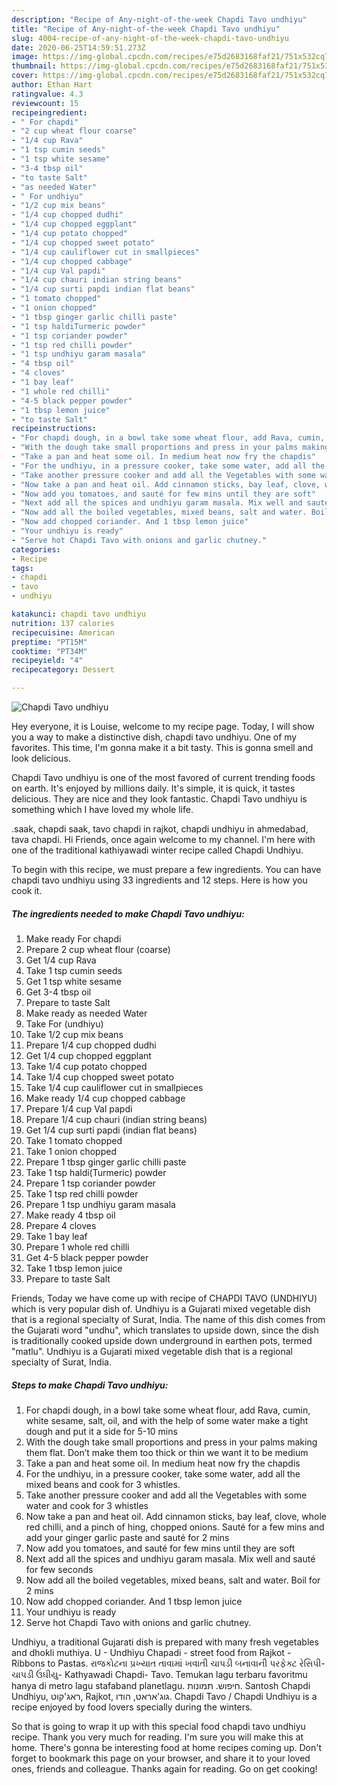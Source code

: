 ```yaml
---
description: "Recipe of Any-night-of-the-week Chapdi Tavo undhiyu"
title: "Recipe of Any-night-of-the-week Chapdi Tavo undhiyu"
slug: 4004-recipe-of-any-night-of-the-week-chapdi-tavo-undhiyu
date: 2020-06-25T14:59:51.273Z
image: https://img-global.cpcdn.com/recipes/e75d2683168faf21/751x532cq70/chapdi-tavo-undhiyu-recipe-main-photo.jpg
thumbnail: https://img-global.cpcdn.com/recipes/e75d2683168faf21/751x532cq70/chapdi-tavo-undhiyu-recipe-main-photo.jpg
cover: https://img-global.cpcdn.com/recipes/e75d2683168faf21/751x532cq70/chapdi-tavo-undhiyu-recipe-main-photo.jpg
author: Ethan Hart
ratingvalue: 4.3
reviewcount: 15
recipeingredient:
- " For chapdi"
- "2 cup wheat flour coarse"
- "1/4 cup Rava"
- "1 tsp cumin seeds"
- "1 tsp white sesame"
- "3-4 tbsp oil"
- "to taste Salt"
- "as needed Water"
- " For undhiyu"
- "1/2 cup mix beans"
- "1/4 cup chopped dudhi"
- "1/4 cup chopped eggplant"
- "1/4 cup potato chopped"
- "1/4 cup chopped sweet potato"
- "1/4 cup cauliflower cut in smallpieces"
- "1/4 cup chopped cabbage"
- "1/4 cup Val papdi"
- "1/4 cup chauri indian string beans"
- "1/4 cup surti papdi indian flat beans"
- "1 tomato chopped"
- "1 onion chopped"
- "1 tbsp ginger garlic chilli paste"
- "1 tsp haldiTurmeric powder"
- "1 tsp coriander powder"
- "1 tsp red chilli powder"
- "1 tsp undhiyu garam masala"
- "4 tbsp oil"
- "4 cloves"
- "1 bay leaf"
- "1 whole red chilli"
- "4-5 black pepper powder"
- "1 tbsp lemon juice"
- "to taste Salt"
recipeinstructions:
- "For chapdi dough, in a bowl take some wheat flour, add Rava, cumin, white sesame, salt, oil, and with the help of some water make a tight dough and put it a side for 5-10 mins"
- "With the dough take small proportions and press in your palms making them flat. Don’t make them too thick or thin we want it to be medium"
- "Take a pan and heat some oil. In medium heat now fry the chapdis"
- "For the undhiyu, in a pressure cooker, take some water, add all the mixed beans and cook for 3 whistles."
- "Take another pressure cooker and add all the Vegetables with some water and cook for 3 whistles"
- "Now take a pan and heat oil. Add cinnamon sticks, bay leaf, clove, whole red chilli, and a pinch of hing, chopped onions. Sauté for a few mins and add your ginger garlic paste and sauté for 2 mins"
- "Now add you tomatoes, and sauté for few mins until they are soft"
- "Next add all the spices and undhiyu garam masala. Mix well and sauté for few seconds"
- "Now add all the boiled vegetables, mixed beans, salt and water. Boil for 2 mins"
- "Now add chopped coriander. And 1 tbsp lemon juice"
- "Your undhiyu is ready"
- "Serve hot Chapdi Tavo with onions and garlic chutney."
categories:
- Recipe
tags:
- chapdi
- tavo
- undhiyu

katakunci: chapdi tavo undhiyu 
nutrition: 137 calories
recipecuisine: American
preptime: "PT15M"
cooktime: "PT34M"
recipeyield: "4"
recipecategory: Dessert

---
```



![Chapdi Tavo undhiyu](https://img-global.cpcdn.com/recipes/e75d2683168faf21/751x532cq70/chapdi-tavo-undhiyu-recipe-main-photo.jpg)

Hey everyone, it is Louise, welcome to my recipe page. Today, I will show you a way to make a distinctive dish, chapdi tavo undhiyu. One of my favorites. This time, I'm gonna make it a bit tasty. This is gonna smell and look delicious.

Chapdi Tavo undhiyu is one of the most favored of current trending foods on earth. It's enjoyed by millions daily. It's simple, it is quick, it tastes delicious. They are nice and they look fantastic. Chapdi Tavo undhiyu is something which I have loved my whole life.

.saak, chapdi saak, tavo chapdi in rajkot, chapdi undhiyu in ahmedabad, tava chapdi. Hi Friends, once again welcome to my channel. I&#39;m here with one of the traditional kathiyawadi winter recipe called Chapdi Undhiyu.


To begin with this recipe, we must prepare a few ingredients. You can have chapdi tavo undhiyu using 33 ingredients and 12 steps. Here is how you cook it.

<!--inarticleads1-->

##### The ingredients needed to make Chapdi Tavo undhiyu:

1. Make ready  For chapdi
1. Prepare 2 cup wheat flour (coarse)
1. Get 1/4 cup Rava
1. Take 1 tsp cumin seeds
1. Get 1 tsp white sesame
1. Get 3-4 tbsp oil
1. Prepare to taste Salt
1. Make ready as needed Water
1. Take  For (undhiyu)
1. Take 1/2 cup mix beans
1. Prepare 1/4 cup chopped dudhi
1. Get 1/4 cup chopped eggplant
1. Take 1/4 cup potato chopped
1. Take 1/4 cup chopped sweet potato
1. Take 1/4 cup cauliflower cut in smallpieces
1. Make ready 1/4 cup chopped cabbage
1. Prepare 1/4 cup Val papdi
1. Prepare 1/4 cup chauri (indian string beans)
1. Get 1/4 cup surti papdi (indian flat beans)
1. Take 1 tomato chopped
1. Take 1 onion chopped
1. Prepare 1 tbsp ginger garlic chilli paste
1. Take 1 tsp haldi(Turmeric) powder
1. Prepare 1 tsp coriander powder
1. Take 1 tsp red chilli powder
1. Prepare 1 tsp undhiyu garam masala
1. Make ready 4 tbsp oil
1. Prepare 4 cloves
1. Take 1 bay leaf
1. Prepare 1 whole red chilli
1. Get 4-5 black pepper powder
1. Take 1 tbsp lemon juice
1. Prepare to taste Salt


Friends, Today we have come up with recipe of CHAPDI TAVO (UNDHIYU) which is very popular dish of. Undhiyu is a Gujarati mixed vegetable dish that is a regional specialty of Surat, India. The name of this dish comes from the Gujarati word &#34;undhu&#34;, which translates to upside down, since the dish is traditionally cooked upside down underground in earthen pots, termed &#34;matlu&#34;. Undhiyu is a Gujarati mixed vegetable dish that is a regional specialty of Surat, India. 

<!--inarticleads2-->

##### Steps to make Chapdi Tavo undhiyu:

1. For chapdi dough, in a bowl take some wheat flour, add Rava, cumin, white sesame, salt, oil, and with the help of some water make a tight dough and put it a side for 5-10 mins
1. With the dough take small proportions and press in your palms making them flat. Don’t make them too thick or thin we want it to be medium
1. Take a pan and heat some oil. In medium heat now fry the chapdis
1. For the undhiyu, in a pressure cooker, take some water, add all the mixed beans and cook for 3 whistles.
1. Take another pressure cooker and add all the Vegetables with some water and cook for 3 whistles
1. Now take a pan and heat oil. Add cinnamon sticks, bay leaf, clove, whole red chilli, and a pinch of hing, chopped onions. Sauté for a few mins and add your ginger garlic paste and sauté for 2 mins
1. Now add you tomatoes, and sauté for few mins until they are soft
1. Next add all the spices and undhiyu garam masala. Mix well and sauté for few seconds
1. Now add all the boiled vegetables, mixed beans, salt and water. Boil for 2 mins
1. Now add chopped coriander. And 1 tbsp lemon juice
1. Your undhiyu is ready
1. Serve hot Chapdi Tavo with onions and garlic chutney.


Undhiyu, a traditional Gujarati dish is prepared with many fresh vegetables and dhokli muthiya. U - Undhiyu Chapadi - street food from Rajkot - Ribbons to Pastas. રાજકોટના પ્રખ્યાત તાવામાં ખવાતી ચાપડી બનાવાની પરફેક્ટ રેસિપી- ચાપડી ઉંઘીયુ- Kathyawadi Chapdi- Tavo. Temukan lagu terbaru favoritmu hanya di metro lagu stafaband planetlagu. חיפוש. תמונות. Santosh Chapdi Undhiyu, ראג&#39;קוט, Rajkot, גוג&#39;אראט, הודו. Chapdi Tavo / Chapdi Undhiyu is a recipe enjoyed by food lovers specially during the winters. 

So that is going to wrap it up with this special food chapdi tavo undhiyu recipe. Thank you very much for reading. I'm sure you will make this at home. There's gonna be interesting food at home recipes coming up. Don't forget to bookmark this page on your browser, and share it to your loved ones, friends and colleague. Thanks again for reading. Go on get cooking!
